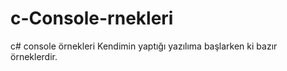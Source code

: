 # c-Console-rnekleri
c# console örnekleri 
Kendimin yaptığı yazılıma başlarken ki bazır örneklerdir.
